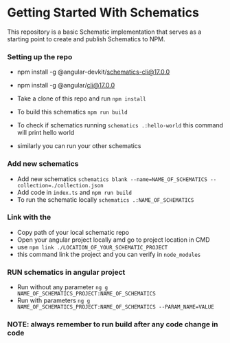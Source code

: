 # Getting Started With Schematics

This repository is a basic Schematic implementation that serves as a starting point to create and publish Schematics to NPM.


### Setting up the repo

- npm install -g @angular-devkit/schematics-cli@17.0.0
- npm install -g @angular/cli@17.0.0 

- Take a clone of this repo and run `npm install`
- To build this schematics `npm run build`
- To check if schematics running `schematics .:hello-world` this command will print hello world
- similarly you can run your other schematics


### Add new schematics
- Add new schematics
`schematics blank --name=NAME_OF_SCHEMATICS --collection=./collection.json`
- Add code in `index.ts` and `npm run build`
- To run the schematic locally `schematics .:NAME_OF_SCHEMATICS`

### Link with the
- Copy path of your local schematic repo
- Open your angular project locally amd go to project location in CMD
- use `npm link ./LOCATION_OF_YOUR_SCHEMATIC_PROJECT`
- this command link the project and you can verify in `node_modules`

### RUN schematics in angular project
- Run without any parameter `ng g NAME_OF_SCHEMATICS_PROJECT:NAME_OF_SCHEMATICS`
- Run with parameters `ng g NAME_OF_SCHEMATICS_PROJECT:NAME_OF_SCHEMATICS --PARAM_NAME=VALUE`


### NOTE: always remember to run build after any code change in code 



